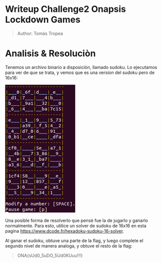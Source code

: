 # Writeup Challenge2 Onapsis Lockdown Games
>Author: Tomàs Tropea

# Analisis & Resoluciòn

Tenemos un archivo binario a disposiciòn, llamado sudoku. Lo ejecutamos para ver de que se trata, y vemos que es una version del sudoku pero de 16x16:

![alt text][ejecucion]

Una posible forma de resolverlo que pensè fue la de jugarlo y ganarlo normalmente. Para esto, utilice un solver de sudoku de 16x16 en esta pagina https://www.dcode.fr/hexadoku-sudoku-16-solver.

Al ganar el sudoku, obtuve una parte de la flag, y luego complete el segundo nivel de manera analoga, y obtuve el resto de la flag:

> ONA{sUd0_5uDO_5Ud0KUuu!!!}

[ejecucion]: ejecucion.png
